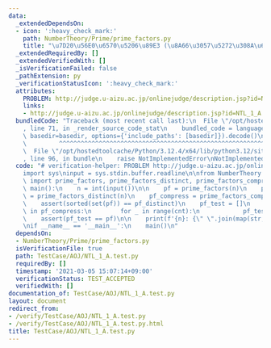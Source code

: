 ```yaml
---
data:
  _extendedDependsOn:
  - icon: ':heavy_check_mark:'
    path: NumberTheory/Prime/prime_factors.py
    title: "\u7D20\u56E0\u6570\u5206\u89E3 (\u8A66\u3057\u5272\u308A\u6CD5)"
  _extendedRequiredBy: []
  _extendedVerifiedWith: []
  _isVerificationFailed: false
  _pathExtension: py
  _verificationStatusIcon: ':heavy_check_mark:'
  attributes:
    PROBLEM: http://judge.u-aizu.ac.jp/onlinejudge/description.jsp?id=NTL_1_A
    links:
    - http://judge.u-aizu.ac.jp/onlinejudge/description.jsp?id=NTL_1_A
  bundledCode: "Traceback (most recent call last):\n  File \"/opt/hostedtoolcache/Python/3.12.4/x64/lib/python3.12/site-packages/onlinejudge_verify/documentation/build.py\"\
    , line 71, in _render_source_code_stat\n    bundled_code = language.bundle(stat.path,\
    \ basedir=basedir, options={'include_paths': [basedir]}).decode()\n          \
    \         ^^^^^^^^^^^^^^^^^^^^^^^^^^^^^^^^^^^^^^^^^^^^^^^^^^^^^^^^^^^^^^^^^^^^^^^^^^^^^^^^^\n\
    \  File \"/opt/hostedtoolcache/Python/3.12.4/x64/lib/python3.12/site-packages/onlinejudge_verify/languages/python.py\"\
    , line 96, in bundle\n    raise NotImplementedError\nNotImplementedError\n"
  code: "# verification-helper: PROBLEM http://judge.u-aizu.ac.jp/onlinejudge/description.jsp?id=NTL_1_A\n\
    import sys\ninput = sys.stdin.buffer.readline\n\nfrom NumberTheory.Prime.prime_factors\
    \ import prime_factors, prime_factors_distinct, prime_factors_compress\n\n\ndef\
    \ main():\n    n = int(input())\n\n    pf = prime_factors(n)\n    pf_distinct\
    \ = prime_factors_distinct(n)\n    pf_compress = prime_factors_compress(n)\n\n\
    \    assert(sorted(set(pf)) == pf_distinct)\n    pf_test = []\n    for val, cnt\
    \ in pf_compress:\n        for _ in range(cnt):\n            pf_test.append(val)\n\
    \    assert(pf_test == pf)\n\n    print(f'{n}: {\" \".join(map(str, pf))}')\n\n\
    \nif __name__ == '__main__':\n    main()\n"
  dependsOn:
  - NumberTheory/Prime/prime_factors.py
  isVerificationFile: true
  path: TestCase/AOJ/NTL_1_A.test.py
  requiredBy: []
  timestamp: '2021-03-05 15:07:14+09:00'
  verificationStatus: TEST_ACCEPTED
  verifiedWith: []
documentation_of: TestCase/AOJ/NTL_1_A.test.py
layout: document
redirect_from:
- /verify/TestCase/AOJ/NTL_1_A.test.py
- /verify/TestCase/AOJ/NTL_1_A.test.py.html
title: TestCase/AOJ/NTL_1_A.test.py
---
```

